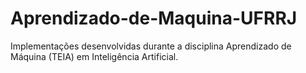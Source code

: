 # Aprendizado-de-Maquina-UFRRJ
Implementações desenvolvidas durante a disciplina Aprendizado de Máquina (TEIA) em Inteligência Artificial.
